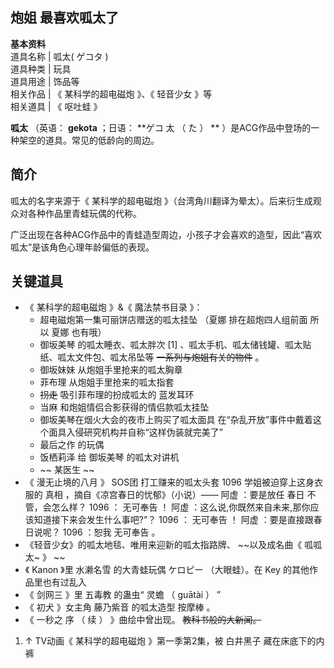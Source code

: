 炮姐  最喜欢呱太了  
---  
**基本资料**  
道具名称  |  呱太(  ゲコタ  )   
道具种类  |  玩具   
道具用途  |  饰品等   
相关作品  |  《  某科学的超电磁炮  》、《  轻音少女  》等   
相关道具  |  《  呕吐蛙  》   
  
**呱太** （英语：  **gekota** ；日语：  **ゲコ 太  （  た  ）  **
）是ACG作品中登场的一种架空的道具。常见的低龄向的周边。

##  简介

呱太的名字来源于《  某科学的超电磁炮  》（台湾角川翻译为晕太）。后来衍生成观众对各种作品里青蛙玩偶的代称。

广泛出现在各种ACG作品中的青蛙造型周边，小孩子才会喜欢的造型，因此“喜欢呱太”是该角色心理年龄偏低的表现。

##  关键道具

  * 《  某科学的超电磁炮  》&《  魔法禁书目录  》： 
    * 超电磁炮第一集可丽饼店赠送的呱太挂坠  （夏娜  排在超炮四人组前面  所以  夏娜  也有哦） 
    * 御坂美琴  的呱太睡衣、呱太胖次  [1]  、呱太手机、呱太储钱罐、呱太贴纸、呱太文件包、呱太吊坠等 ~~一系列与炮姐有关的物件~~ 。 
    * 御坂妹妹  从炮姐手里抢来的呱太胸章 
    * 菲布理  从炮姐手里抢来的呱太指套 
    * ~~拐走~~ 吸引菲布理的扮成呱太的  蓝发耳环 
    * 当麻  和炮姐情侣合影获得的情侣款呱太挂坠 
    * 御坂美琴在烟火大会的夜市上购买了呱太面具  在“杂乱开放”事件中戴着这个面具入侵研究机构并自称“这样伪装就完美了” 
    * 最后之作  的玩偶 
    * 饭栖莉泽  给  御坂美琴  的呱太对讲机 
    * ~~ 某医生  ~~
  * 《  漫无止境的八月  》  SOS团  打工赚来的呱太头套  1096  学姐被迫穿上这身衣服的  真相  ，摘自《凉宫春日的忧郁》（小说）——  阿虚  ：要是放任  春日  不管，会怎么样？  1096  ：  无可奉告  ！  阿虚  ：这么说,你既然来自未来,那你应该知道接下来会发生什么事吧?”？  1096  ：  无可奉告  ！  阿虚  ：要是直接跟春日说呢？  1096  ：恕我  无可奉告  。 
  * 《轻音少女》的呱太地毯、唯用来迎新的呱太指路牌、 ~~以及成名曲《 呱呱太~  》 ~~
  * 《  Kanon  》里  水濑名雪  的大青蛙玩偶  ケロピー  （大眼蛙）。在  Key  的其他作品里也有过乱入 
  * 《  剑网三  》里  五毒教  的蛊虫“  灵蟾  （  guātài  ）  ” 
  * 《  初犬  》女主角  藤乃紫音  的呱太造型  按摩棒  。 
  * 《  一秒之  序  （  续  ）  》曲绘中曾出现。 ~~教科书般的大新闻。~~

  1. ↑  TV动画《  某科学的超电磁炮  》第一季第2集，被  白井黑子  藏在床底下的内裤 


